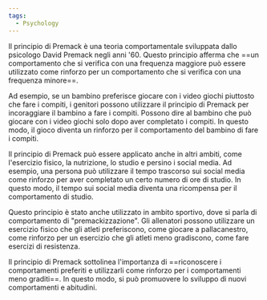 ```yaml
---
tags:
  - Psychology
---
```

Il principio di Premack è una teoria comportamentale sviluppata dallo psicologo David Premack negli anni '60. Questo principio afferma che ==un comportamento che si verifica con una frequenza maggiore può essere utilizzato come rinforzo per un comportamento che si verifica con una frequenza minore==.

Ad esempio, se un bambino preferisce giocare con i video giochi piuttosto che fare i compiti, i genitori possono utilizzare il principio di Premack per incoraggiare il bambino a fare i compiti. Possono dire al bambino che può giocare con i video giochi solo dopo aver completato i compiti. In questo modo, il gioco diventa un rinforzo per il comportamento del bambino di fare i compiti.

Il principio di Premack può essere applicato anche in altri ambiti, come l'esercizio fisico, la nutrizione, lo studio e persino i social media. Ad esempio, una persona può utilizzare il tempo trascorso sui social media come rinforzo per aver completato un certo numero di ore di studio. In questo modo, il tempo sui social media diventa una ricompensa per il comportamento di studio.

Questo principio è stato anche utilizzato in ambito sportivo, dove si parla di comportamento di "premackizzazione". Gli allenatori possono utilizzare un esercizio fisico che gli atleti preferiscono, come giocare a pallacanestro, come rinforzo per un esercizio che gli atleti meno gradiscono, come fare esercizi di resistenza.

Il principio di Premack sottolinea l'importanza di ==riconoscere i comportamenti preferiti e utilizzarli come rinforzo per i comportamenti meno graditi==. In questo modo, si può promuovere lo sviluppo di nuovi comportamenti e abitudini. 